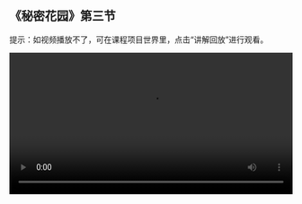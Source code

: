 ## 《秘密花园》第三节
 
提示：如视频播放不了，可在课程项目世界里，点击“讲解回放”进行观看。
 
<video width="100%" controls controlslist="nodownload nofullscreen noremoteplayback" disablePictureInPicture>
  <source src="https://api.keepwork.com/ts-storage/siteFiles/21812/raw#秘密花园L3.webm" type="video/webm" />
  <source src="https://api.keepwork.com/ts-storage/siteFiles/21811/raw#秘密花园L3.mp4" type="video/mp4" />
   
  你的浏览器不支持播放
</video>
<style>
video::-webkit-media-controls-fullscreen-button { display: none; } 
</style>


### 步骤一

前面两节课的学习，我们的迷宫程序已经基本完善了
为了让迷宫更加丰富，这节课我们给迷宫设计一些机关门吧
首先，需要一个机关门的bmax模型
这里，我们就地取材，选中3x2的迷宫墙
保存为bmax模型，命名为door
点击不可拖动，修改为可拖动
然后，找到一个合适的位置，把机关门放置于场景中
右键点击机关门，拖动小方块，调整机关门到合适大小
然后，点击属性，修改机关门为有真实物理
通过利用活动模型的点击事件，可以设计机关门的机关
这里，我们选择抬起或下落的点击效果
点击确定，点击机关门，可以看到机关门抬起了一小格距离
再次点击，机关门就回到了原来的位置
如果想要让机关门抬起更高，则需要修改点击事件的参数
我们将机关门抬起的高度修改为2
调整好参数后，我们来测试一下
点击机关门，可以看到机关门抬起的高度变成了两格
那如何设置机关门的打开效果为下落两格呢？
不难，只需要把刚才的参数修改为负2就可以了
右键点击机关门，我们再修改下参数
修改好后，再来测试下
点击机关门，可以看到机关门打开的方式为下落啦
到这里，一个简单的迷宫机关门就设置完成了

### 步骤二

上一小节，我们设计了一个向下打开的机关门
那还有没有以其他方式打开的机关门呢？
答案是肯定的，下面我们来制作一个旋转打开的机关门
点击E按钮，打开工具栏，在工具子标签下选择活动模型
然后点击模型，选择前面制作好的机关门Bmax模型
右键放置在场景中
同样地，先调整机关门为合适大小，以及修改为有真实物理
然后在点击事件中，选择开/关门的点击效果
它默认的参数是围绕着y轴旋转90度打开
点击确定，设置好后我们点击机关门进行测试
可以看到，一个旋转打开的机关门就制作完成啦
其他的效果你可以自己去试试哦


### 步骤三

经过前面的学习，我们的迷宫已经比较完善了
我们先点击拉杆，启动迷宫游戏来看看效果吧
控制主角进入迷宫
按下F键还可以进入飞行模式，按空格键也可以跳跃
这时，主角可以直接飞起来越墙过去通关了
为了增加游戏体验，我们应该阻止这种行为
那么，应该如何阻止呢？
我们可以使用命令设置迷宫规则，禁止主角飞行和跳跃
右键打开代码方块，在事件标签下拖出【执行命令】指令
选择添加规则：人物可跳跃
然后在数据标签下，拖出布尔值指令“真”，放到右边圆框中
再将“真”修改为“假”，这样设置规则不让主角跳跃
类似的操作，我们再禁止主角飞行
点击运行，看看是否能得到想要的效果
发现此时按下空格键，主角还是可以跳起来
规则似乎没生效，这是为什么呢？
这是因为当前世界属于编辑模式，在这个模式下规则不生效
所以，需要在设置这些规则前，让世界进入游戏模式
切换世界模式的指令在感知标签下
将它拖入代码编辑区，设置世界为游戏模式
然后再点击运行，按下空格键，发现主角不会再跳跃了
按下F键，主角也被禁止飞行了
这说明在游戏模式下，迷宫规则生效了
那如何把世界模式切换回编辑模式呢？
我们可以按下Ctrl键和G键，这个组合键可以让世界在两种模式之间切换
再次启动拉杆，运行程序，进入游戏模式
此时再按下Ctrl键和G键，切换回编辑模式
在编辑模式下，如果再按一下这个组合键，可以再次进入游戏模式
到这里，迷宫规则就设置好了


### 步骤四

迷宫规则添加好了，现在，启动迷宫游戏后
拖拽鼠标右键可以不停转换视角，这样的游戏体验也是不够好的
这一小节，我们来编程控制摄影机，固定迷宫的视角
首先，同时按下Ctrl键和G键切换到编辑模式
然后，右键打开控制主角的代码方块
将外观标签下的【控制摄影机】指令拖过来
点击运行，可以看到，摄影机朝向90度时，视角看向了主角面向的左侧
我们试试将朝向的90修改为负90，再点击运行看看
可以看到，此时视角与90度时恰好相反
为了更加清楚度数与视角之间的关系，我们再试试朝向0度和180度的视角
修改参数为0度，点击运行，看看效果
再修改参数为180度，点击运行，看看效果
经过调试，可以得出朝向180度就是我们要找的度数
但是，值得注意的是，我们还需要把这条指令放到【永远重复】指令里面
这样，才能一直固定住这个视角
到这里，一个相对完整的迷宫就完成啦
但迷宫还有没有可优化的地方呢？
比如更复杂的机关组合门、有趣的迷宫NPC？
这些我们在下节课可以学习到哦
